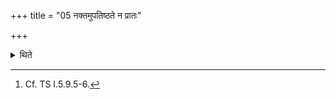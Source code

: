 +++
title = "05 नक्तमुपतिष्ठते न प्रातः"

+++

<details><summary>थिते</summary>

5. He (the sacrificer) stands (near the fires praising them) in the night (at the time of evening-Agnihotra); not in the morning.[^1]  

[^1]: Cf. TS I.5.9.5-6.
</details>
